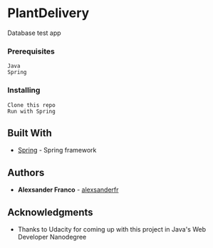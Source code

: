# PlantDelivery

Database test app

### Prerequisites

```
Java
Spring
```

### Installing

```
Clone this repo
Run with Spring
```

## Built With

* [Spring](https://spring.io/) - Spring framework

## Authors

* **Alexsander Franco** -  [alexsanderfr](https://github.com/alexsanderfr)

## Acknowledgments

* Thanks to Udacity for coming up with this project in Java's Web Developer Nanodegree
